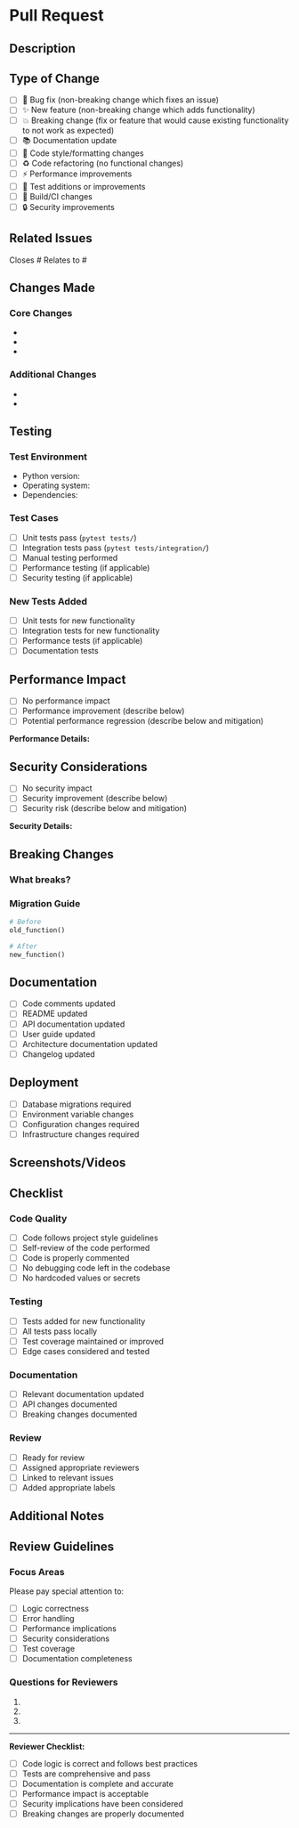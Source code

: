 # Pull Request

## Description
<!-- Provide a brief description of the changes in this PR -->

## Type of Change
<!-- Mark the relevant option with an "x" -->

- [ ] 🐛 Bug fix (non-breaking change which fixes an issue)
- [ ] ✨ New feature (non-breaking change which adds functionality)
- [ ] 💥 Breaking change (fix or feature that would cause existing functionality to not work as expected)
- [ ] 📚 Documentation update
- [ ] 🎨 Code style/formatting changes
- [ ] ♻️ Code refactoring (no functional changes)
- [ ] ⚡ Performance improvements
- [ ] 🧪 Test additions or improvements
- [ ] 🔧 Build/CI changes
- [ ] 🔒 Security improvements

## Related Issues
<!-- Link to any related issues using "Closes #123" or "Fixes #123" -->

Closes #
Relates to #

## Changes Made
<!-- Describe the specific changes made in this PR -->

### Core Changes
- 
- 
- 

### Additional Changes
- 
- 

## Testing
<!-- Describe the testing you've performed -->

### Test Environment
- Python version: 
- Operating system: 
- Dependencies: 

### Test Cases
<!-- Mark completed tests with an "x" -->

- [ ] Unit tests pass (`pytest tests/`)
- [ ] Integration tests pass (`pytest tests/integration/`)
- [ ] Manual testing performed
- [ ] Performance testing (if applicable)
- [ ] Security testing (if applicable)

### New Tests Added
- [ ] Unit tests for new functionality
- [ ] Integration tests for new functionality
- [ ] Performance tests (if applicable)
- [ ] Documentation tests

## Performance Impact
<!-- If applicable, describe performance implications -->

- [ ] No performance impact
- [ ] Performance improvement (describe below)
- [ ] Potential performance regression (describe below and mitigation)

**Performance Details:**
<!-- Add benchmark results, profiling data, or performance analysis -->

## Security Considerations
<!-- If applicable, describe security implications -->

- [ ] No security impact
- [ ] Security improvement (describe below)
- [ ] Security risk (describe below and mitigation)

**Security Details:**
<!-- Describe any security implications, threat model changes, etc. -->

## Breaking Changes
<!-- If this is a breaking change, describe the impact and migration path -->

### What breaks?
<!-- Describe what functionality is affected -->

### Migration Guide
<!-- Provide instructions for users to migrate their code -->

```python
# Before
old_function()

# After
new_function()
```

## Documentation
<!-- Mark completed documentation with an "x" -->

- [ ] Code comments updated
- [ ] README updated
- [ ] API documentation updated
- [ ] User guide updated
- [ ] Architecture documentation updated
- [ ] Changelog updated

## Deployment
<!-- If applicable, describe deployment considerations -->

- [ ] Database migrations required
- [ ] Environment variable changes
- [ ] Configuration changes required
- [ ] Infrastructure changes required

## Screenshots/Videos
<!-- If applicable, add screenshots or videos demonstrating the changes -->

## Checklist
<!-- Mark completed items with an "x" -->

### Code Quality
- [ ] Code follows project style guidelines
- [ ] Self-review of the code performed
- [ ] Code is properly commented
- [ ] No debugging code left in the codebase
- [ ] No hardcoded values or secrets

### Testing
- [ ] Tests added for new functionality
- [ ] All tests pass locally
- [ ] Test coverage maintained or improved
- [ ] Edge cases considered and tested

### Documentation
- [ ] Relevant documentation updated
- [ ] API changes documented
- [ ] Breaking changes documented

### Review
- [ ] Ready for review
- [ ] Assigned appropriate reviewers
- [ ] Linked to relevant issues
- [ ] Added appropriate labels

## Additional Notes
<!-- Add any additional notes for reviewers -->

## Review Guidelines
<!-- For reviewers -->

### Focus Areas
Please pay special attention to:
- [ ] Logic correctness
- [ ] Error handling
- [ ] Performance implications
- [ ] Security considerations
- [ ] Test coverage
- [ ] Documentation completeness

### Questions for Reviewers
<!-- Specific questions you'd like reviewers to consider -->

1. 
2. 
3. 

---

**Reviewer Checklist:**
- [ ] Code logic is correct and follows best practices
- [ ] Tests are comprehensive and pass
- [ ] Documentation is complete and accurate
- [ ] Performance impact is acceptable
- [ ] Security implications have been considered
- [ ] Breaking changes are properly documented